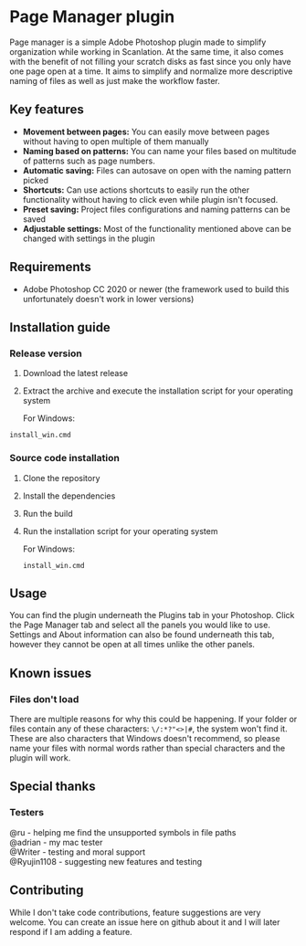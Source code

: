 # Page Manager plugin

Page manager is a simple Adobe Photoshop plugin made to simplify organization while working in Scanlation. At the same
time, it also comes with the benefit of not filling your scratch disks as fast since you only have one page open at a
time. It aims to simplify and normalize more descriptive naming of files as well as just make the workflow faster.

## Key features
- **Movement between pages:** You can easily move between pages without having to open multiple of them manually
- **Naming based on patterns:** You can name your files based on multitude of patterns such as page numbers.
- **Automatic saving:** Files can autosave on open with the naming pattern picked
- **Shortcuts:** Can use actions shortcuts to easily run the other functionality without having to click even while plugin isn't focused.
- **Preset saving:** Project files configurations and naming patterns can be saved
- **Adjustable settings:** Most of the functionality mentioned above can be changed with settings in the plugin

## Requirements
- Adobe Photoshop CC 2020 or newer (the framework used to build this unfortunately doesn't work in lower versions)

## Installation guide

### Release version
1. Download the latest release
2. Extract the archive and execute the installation script for your operating system

   For Windows:
```shell
install_win.cmd
```

### Source code installation
1. Clone the repository
2. Install the dependencies
3. Run the build
4. Run the installation script for your operating system

   For Windows:
    ```shell
    install_win.cmd
    ```

## Usage
You can find the plugin underneath the Plugins tab in your Photoshop. Click the Page Manager tab and select all the
panels you would like to use. Settings and About information can also be found underneath this tab, however they cannot
be open at all times unlike the other panels.

## Known issues

### Files don't load

There are multiple reasons for why this could be happening. If your folder or files
contain any of these characters: `\/:*?"<>|#`, the system won't find it. These are
also characters that Windows doesn't recommend, so please name your files with normal words rather than special characters and the plugin will work.

## Special thanks

### Testers
@ru - helping me find the unsupported symbols in file paths<br/>
@adrian - my mac tester<br/>
@Writer - testing and moral support<br/>
@Ryujin1108 - suggesting new features and testing

## Contributing
While I don't take code contributions, feature suggestions are very welcome. You can create an issue here on github about it
and I will later respond if I am adding a feature.
